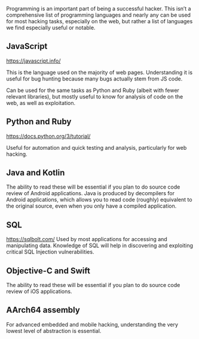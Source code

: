 Programming is an important part of being a successful hacker. This isn’t a comprehensive list of programming languages and nearly any can be used for most hacking tasks, especially on the web, but rather a list of languages we find especially useful or notable.

## JavaScript
https://javascript.info/

This is the language used on the majority of web pages. Understanding it is useful for bug hunting because many bugs actually stem from JS code.

Can be used for the same tasks as Python and Ruby (albeit with fewer relevant libraries), but mostly useful to know for analysis of code on the web, as well as exploitation.

## Python and Ruby
https://docs.python.org/3/tutorial/

Useful for automation and quick testing and analysis, particularly for web hacking.

## Java and Kotlin
The ability to read these will be essential if you plan to do source code review of Android applications. Java is produced by decompilers for Android applications, which allows you to read code (roughly) equivalent to the original source, even when you only have a compiled application.

## SQL
https://sqlbolt.com/
Used by most applications for accessing and manipulating data. Knowledge of SQL will help in discovering and exploiting critical SQL Injection vulnerabilities.

## Objective-C and Swift
The ability to read these will be essential if you plan to do source code review of iOS applications.

## AArch64 assembly

For advanced embedded and mobile hacking, understanding the very lowest level of abstraction is essential.